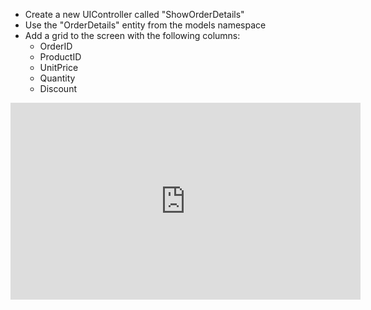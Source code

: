 ﻿* Create a new UIController called "ShowOrderDetails"
* Use the "OrderDetails" entity from the models namespace
* Add a grid to the screen with the following columns:
  * OrderID
  * ProductID
  * UnitPrice
  * Quantity
  * Discount

<iframe width="560" height="315" src="https://www.youtube.com/embed/ZJPU8kh1_p4?list=PL1DEQjXG2xnJxhcxZ1ItQdfroctirL8Qr" frameborder="0" allowfullscreen></iframe>

